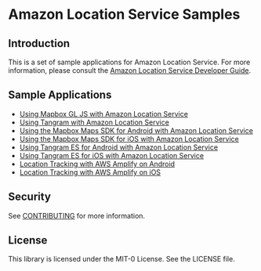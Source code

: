 # Amazon Location Service Samples

## Introduction

This is a set of sample applications for Amazon Location Service. For more information, please
consult the [Amazon Location Service Developer
Guide](https://docs.aws.amazon.com/location/latest/developerguide).

## Sample Applications

* [Using Mapbox GL JS with Amazon Location Service](mapbox-gl-js/)
* [Using Tangram with Amazon Location Service](tangram-js/)
* [Using the Mapbox Maps SDK for Android with Amazon Location Service](mapbox-gl-native-android/)
* [Using the Mapbox Maps SDK for iOS with Amazon Location Service](mapbox-gl-native-ios/)
* [Using Tangram ES for Android with Amazon Location Service](tangram-es-android/)
* [Using Tangram ES for iOS with Amazon Location Service](tangram-es-ios/)
* [Location Tracking with AWS Amplify on Android](tracking-android/)
* [Location Tracking with AWS Amplify on iOS](tracking-ios/)

## Security

See [CONTRIBUTING](CONTRIBUTING.md#security-issue-notifications) for more information.

## License

This library is licensed under the MIT-0 License. See the LICENSE file.
